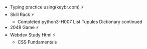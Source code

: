 - Typing practice using(keybr.com) ⚡
- Skill Rack ⚡
  - Completed python3-H007 List Tupules Dictionary continued
- 2048 Game ⚡
- Webdev Study Html ⚡
    - CSS Fundamentals